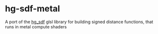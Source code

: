 # hg-sdf-metal
A port of the [hg_sdf](http://mercury.sexy/hg_sdf/) glsl library for building signed distance functions, that runs in metal compute shaders

